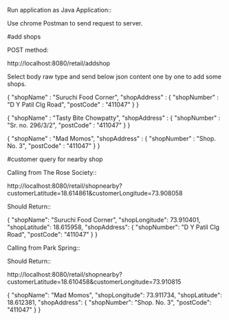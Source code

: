 Run application as Java Application::

Use chrome Postman to send request to server.

#add shops

POST method:

http://localhost:8080/retail/addshop

Select body raw type and send below json content one by one to add some shops.

{
	"shopName" : "Suruchi Food Corner",
	"shopAddress" : {
		"shopNumber" : "D Y Patil Clg Road",
		"postCode" : "411047"
	}
}


{
	"shopName" : "Tasty Bite Chowpatty",
	"shopAddress" : {
		"shopNumber" : "Sr. no. 296/3/2",
		"postCode" : "411047"
	}
}

{
	"shopName" : "Mad Momos",
	"shopAddress" : {
		"shopNumber" : "Shop. No. 3",
		"postCode" : "411047"
	}
}

#customer query for nearby shop

Calling from The Rose Society::

http://localhost:8080/retail/shopnearby?customerLatitude=18.614861&customerLongitude=73.908058

Should Return::

{
  "shopName": "Suruchi Food Corner",
  "shopLongitude": 73.910401,
  "shopLatitude": 18.615958,
  "shopAddress": {
    "shopNumber": "D Y Patil Clg Road",
    "postCode": "411047"
  }
}

Calling from Park Spring::

Should Return::

http://localhost:8080/retail/shopnearby?customerLatitude=18.610458&customerLongitude=73.910815

{
  "shopName": "Mad Momos",
  "shopLongitude": 73.911734,
  "shopLatitude": 18.612381,
  "shopAddress": {
    "shopNumber": "Shop. No. 3",
    "postCode": "411047"
  }
}
